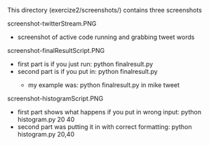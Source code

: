 This directory (exercize2/screenshots/) contains three screenshots

screenshot-twitterStream.PNG
* screenshot of active code running and grabbing tweet words 

screenshot-finalResultScript.PNG
* first part is if you just run: python finalresult.py
* second part is if you put in: python finalresult.py <words seperated by space>
    * my example was: python finalresult.py in mike tweet

screenshot-histogramScript.PNG
* first part shows what happens if you put in wrong input: python histogram.py 20 40
* second part was putting it in with correct formatting: python histogram.py 20,40
